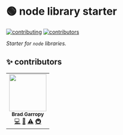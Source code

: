 # 🟢 node library starter

[![contributing][contributing-badge]][contributing]
[![contributors][contributors-badge]][contributors]

_Starter for `node` libraries._

## ✨ contributors

<!-- ALL-CONTRIBUTORS-LIST:START - Do not remove or modify this section -->
<!-- prettier-ignore-start -->
<!-- markdownlint-disable -->
<table>
  <tr>
    <td align="center"><a href="https://bradgarropy.com"><img src="https://avatars.githubusercontent.com/u/11336745?v=4?s=100" width="100px;" alt=""/><br /><sub><b>Brad Garropy</b></sub></a><br /><a href="https://github.com/bradgarropy/node-library-starter/commits?author=bradgarropy" title="Code">💻</a> <a href="https://github.com/bradgarropy/node-library-starter/commits?author=bradgarropy" title="Documentation">📖</a> <a href="https://github.com/bradgarropy/node-library-starter/commits?author=bradgarropy" title="Tests">⚠️</a> <a href="#infra-bradgarropy" title="Infrastructure (Hosting, Build-Tools, etc)">🚇</a></td>
  </tr>
</table>

<!-- markdownlint-restore -->
<!-- prettier-ignore-end -->

<!-- ALL-CONTRIBUTORS-LIST:END -->

[contributing]: https://github.com/bradgarropy/node-library-starter/blob/master/contributing.md
[contributors]: #-contributors
[contributing-badge]: https://img.shields.io/badge/PRs-welcome-success?style=flat-square
[contributors-badge]: https://img.shields.io/github/all-contributors/bradgarropy/node-library-starter?style=flat-square
